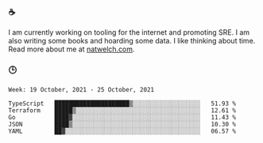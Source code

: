 ### ☕

I am currently working on tooling for the internet and promoting SRE. I am also writing some books and hoarding some data. I like thinking about time. Read more about me at [natwelch.com](https://natwelch.com).

### 🕒

<!--START_SECTION:waka-->
```text
Week: 19 October, 2021 - 25 October, 2021

TypeScript   █████████████████████▒░░░░░░░░░░░░░░░░░░░   51.93 % 
Terraform    █████▒░░░░░░░░░░░░░░░░░░░░░░░░░░░░░░░░░░░   12.61 % 
Go           ████▓░░░░░░░░░░░░░░░░░░░░░░░░░░░░░░░░░░░░   11.43 % 
JSON         ████▒░░░░░░░░░░░░░░░░░░░░░░░░░░░░░░░░░░░░   10.30 % 
YAML         ██▓░░░░░░░░░░░░░░░░░░░░░░░░░░░░░░░░░░░░░░   06.57 % 
```
<!--END_SECTION:waka-->

